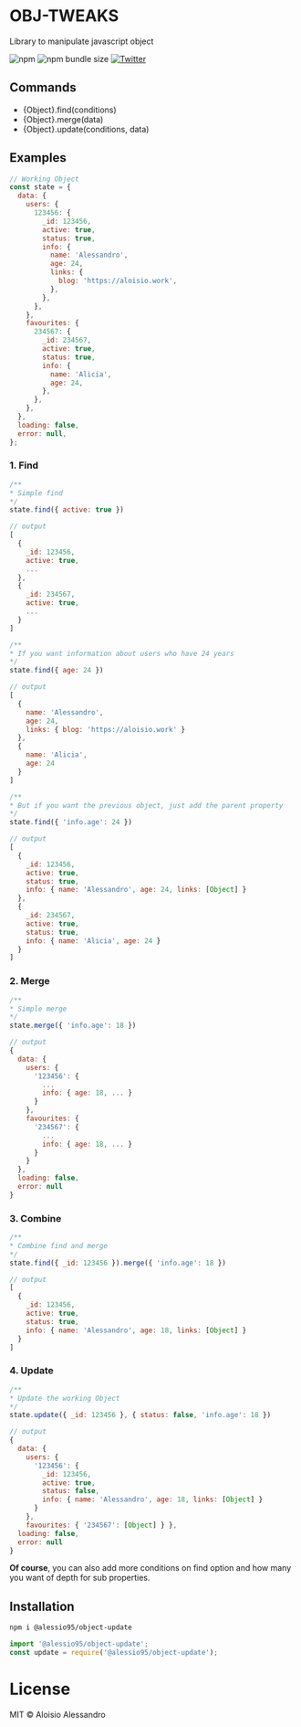 # OBJ-TWEAKS

Library to manipulate javascript object

![npm](https://img.shields.io/npm/v/obj-tweaks)
![npm bundle size](https://img.shields.io/bundlephobia/min/obj-tweaks)
[![Twitter](https://img.shields.io/twitter/url?style=social&url=https%3A%2F%2Fgithub.com%2Falessaloisio%2Fobj-tweaks)](https://twitter.com/intent/tweet?text=Wow:&url=https%3A%2F%2Fgithub.com%2Falessaloisio%2Fobj-tweaks)

## Commands
- {Object}.find(conditions)
- {Object}.merge(data)
- {Object}.update(conditions, data)

## Examples
```js
// Working Object
const state = {
  data: {
    users: {
      123456: {
        _id: 123456,
        active: true,
        status: true,
        info: {
          name: 'Alessandro',
          age: 24,
          links: {
            blog: 'https://aloisio.work',
          },
        },
      },
    },
    favourites: {
      234567: {
        _id: 234567,
        active: true,
        status: true,
        info: {
          name: 'Alicia',
          age: 24,
        },
      },
    },
  },
  loading: false,
  error: null,
};
```
### 1. Find
```js
/**
* Simple find
*/
state.find({ active: true })

// output
[
  {
    _id: 123456,
    active: true,
    ...
  },
  {
    _id: 234567,
    active: true,
    ...
  }
]

/**
* If you want information about users who have 24 years
*/
state.find({ age: 24 })

// output
[
  {
    name: 'Alessandro',
    age: 24,
    links: { blog: 'https://aloisio.work' }
  },
  {
    name: 'Alicia',
    age: 24
  }
]

/**
* But if you want the previous object, just add the parent property
*/
state.find({ 'info.age': 24 })

// output
[
  {
    _id: 123456,
    active: true,
    status: true,
    info: { name: 'Alessandro', age: 24, links: [Object] }
  },
  {
    _id: 234567,
    active: true,
    status: true,
    info: { name: 'Alicia', age: 24 }
  }
]
```

### 2. Merge
```js
/**
* Simple merge
*/
state.merge({ 'info.age': 18 })

// output
{
  data: { 
    users: {
      '123456': {
        ...
        info: { age: 18, ... }
      }
    }, 
    favourites: {
      '234567': {
        ...
        info: { age: 18, ... }
      }
    } 
  },
  loading: false,
  error: null
}
```

### 3. Combine
```js
/**
* Combine find and merge
*/
state.find({ _id: 123456 }).merge({ 'info.age': 18 })

// output
[
  {
    _id: 123456,
    active: true,
    status: true,
    info: { name: 'Alessandro', age: 18, links: [Object] }
  }
]
```

### 4. Update
```js
/**
* Update the working Object
*/
state.update({ _id: 123456 }, { status: false, 'info.age': 18 })

// output
{
  data: { 
    users: {
      '123456': {
        _id: 123456,
        active: true,
        status: false,
        info: { name: 'Alessandro', age: 18, links: [Object] }
      }
    }, 
    favourites: { '234567': [Object] } },
  loading: false,
  error: null
}
```

**Of course**, you can also add more conditions on find option and how many you want of depth for sub properties.

## Installation

```sh
npm i @alessio95/object-update
```

```js
import '@alessio95/object-update';
const update = require('@alessio95/object-update');
```

# License

MIT © Aloisio Alessandro
